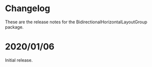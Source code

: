 # Changelog
These are the release notes for the BidirectionalHorizontalLayoutGroup package.

# 2020/01/06
Initial release.
